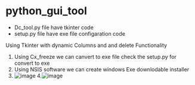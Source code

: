 # python_gui_tool

* Dc_tool.py file have tkinter code <br>
* setup.py file have exe file configaration code

Using Tkinter with dynamic Columns and and delete Functionality

1. Using Cx_freeze we can canvert to exe file check the setup.py  for convert to exe
2. Using NSIS software we can create  windows Exe downlodable installer 
3. ![image](https://user-images.githubusercontent.com/44872859/135805399-060a8453-85c9-4f33-ad2e-9f0463fffb02.png)
4.![image](https://user-images.githubusercontent.com/44872859/135805483-e2533cb8-02bb-4f54-8c06-8f4c39d8f4c9.png)

